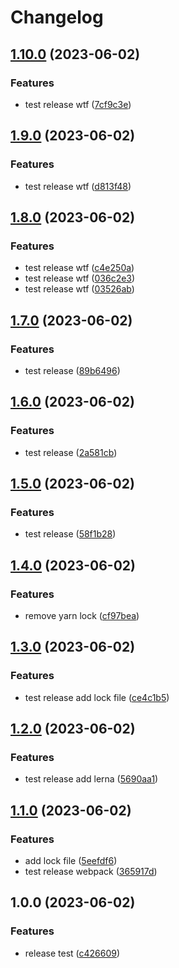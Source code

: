 # Changelog

## [1.10.0](https://github.com/wholesome-ghoul/allaround-configs/compare/configs-v1.9.0...configs-v1.10.0) (2023-06-02)


### Features

* test release wtf ([7cf9c3e](https://github.com/wholesome-ghoul/allaround-configs/commit/7cf9c3e17fc50ef30dec431831bf81c37b211978))

## [1.9.0](https://github.com/wholesome-ghoul/allaround-configs/compare/configs-v1.8.0...configs-v1.9.0) (2023-06-02)


### Features

* test release wtf ([d813f48](https://github.com/wholesome-ghoul/allaround-configs/commit/d813f488084835ab0566fdda841ba231adf4c808))

## [1.8.0](https://github.com/wholesome-ghoul/allaround-configs/compare/configs-v1.7.0...configs-v1.8.0) (2023-06-02)


### Features

* test release wtf ([c4e250a](https://github.com/wholesome-ghoul/allaround-configs/commit/c4e250a5302b03e1894cad87a891e2a8ad17f28b))
* test release wtf ([036c2e3](https://github.com/wholesome-ghoul/allaround-configs/commit/036c2e377a55aca3fd71cf8b08a77910677051f8))
* test release wtf ([03526ab](https://github.com/wholesome-ghoul/allaround-configs/commit/03526ab5b889deabc70cf8ddc1e67c0e6c6098ce))

## [1.7.0](https://github.com/wholesome-ghoul/allaround-configs/compare/configs-v1.6.0...configs-v1.7.0) (2023-06-02)


### Features

* test release ([89b6496](https://github.com/wholesome-ghoul/allaround-configs/commit/89b64965ebb410703647ba46797644579c0e367b))

## [1.6.0](https://github.com/wholesome-ghoul/allaround-configs/compare/configs-v1.5.0...configs-v1.6.0) (2023-06-02)


### Features

* test release ([2a581cb](https://github.com/wholesome-ghoul/allaround-configs/commit/2a581cbb3748978f32324db91aa17d8f5722fc21))

## [1.5.0](https://github.com/wholesome-ghoul/allaround-configs/compare/configs-v1.4.0...configs-v1.5.0) (2023-06-02)


### Features

* test release ([58f1b28](https://github.com/wholesome-ghoul/allaround-configs/commit/58f1b282450989b88d69b2ebe7ade01cd696f5a0))

## [1.4.0](https://github.com/wholesome-ghoul/allaround-configs/compare/configs-v1.3.0...configs-v1.4.0) (2023-06-02)


### Features

* remove yarn lock ([cf97bea](https://github.com/wholesome-ghoul/allaround-configs/commit/cf97bea97d414712bcbd9edb2d0186f57393dbf0))

## [1.3.0](https://github.com/wholesome-ghoul/allaround-configs/compare/configs-v1.2.0...configs-v1.3.0) (2023-06-02)


### Features

* test release add lock file ([ce4c1b5](https://github.com/wholesome-ghoul/allaround-configs/commit/ce4c1b5c45fbb251e86554bf3286ac440a0f45b2))

## [1.2.0](https://github.com/wholesome-ghoul/allaround-configs/compare/configs-v1.1.0...configs-v1.2.0) (2023-06-02)


### Features

* test release add lerna ([5690aa1](https://github.com/wholesome-ghoul/allaround-configs/commit/5690aa1a1123811e1856ed4b9a4623a33c0db239))

## [1.1.0](https://github.com/wholesome-ghoul/allaround-configs/compare/configs-v1.0.0...configs-v1.1.0) (2023-06-02)


### Features

* add lock file ([5eefdf6](https://github.com/wholesome-ghoul/allaround-configs/commit/5eefdf6de37c0cf3943b2a03000893b879c78e17))
* test release webpack ([365917d](https://github.com/wholesome-ghoul/allaround-configs/commit/365917d5e057afdcd968fd630a941b4d121b0d05))

## 1.0.0 (2023-06-02)


### Features

* release test ([c426609](https://github.com/wholesome-ghoul/allaround-configs/commit/c426609ee8f48ad6499ce76173a16d4101ce9a5c))
